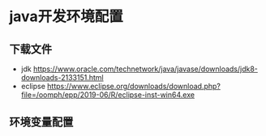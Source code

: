 # java开发环境配置
## 下载文件
- jdk https://www.oracle.com/technetwork/java/javase/downloads/jdk8-downloads-2133151.html
- eclipse https://www.eclipse.org/downloads/download.php?file=/oomph/epp/2019-06/R/eclipse-inst-win64.exe
## 环境变量配置



